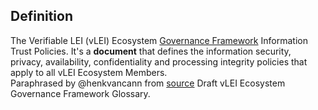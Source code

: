 ## Definition
The Verifiable LEI (vLEI) Ecosystem [Governance Framework](term_governance-framework) Information Trust Policies. It's a **document** that defines the information security, privacy, availability, confidentiality and processing integrity policies that apply to all vLEI Ecosystem Members.\
Paraphrased by @henkvancann from [source](https://www.gleif.org/vlei/introducing-the-vlei-ecosystem-governance-framework/2022-02-07_verifiable-lei-vlei-ecosystem-governance-framework-glossary-draft-publication_v0.9-draft.pdf) Draft vLEI Ecosystem Governance Framework Glossary.